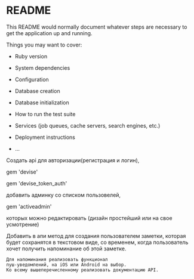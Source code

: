 # README

This README would normally document whatever steps are necessary to get the
application up and running.

Things you may want to cover:

* Ruby version

* System dependencies

* Configuration

* Database creation

* Database initialization

* How to run the test suite

* Services (job queues, cache servers, search engines, etc.)

* Deployment instructions

* ...

Создать api для авторизации(регистрация и логин),

gem 'devise'

gem 'devise_token_auth'
  
  
  
  
  добавить админку со списком пользовелей,
  
  gem 'activeadmin'
  
   которых можно редактировать 
   (дизайн простейший или на свое усмотрение)
   
   Добавить в апи метод для создания пользователем заметки, 
   которая будет сохранятся в текстовом виде, 
   со временем,
    когда пользователь хочет получить напоминание 
    об этой заметке. 
    
    Для напоминания реализовать функционал
    пуш-уведомлений, на iOS или Android на выбор.
    Ко всему вышеперечисленному реализовать документацию API.
    